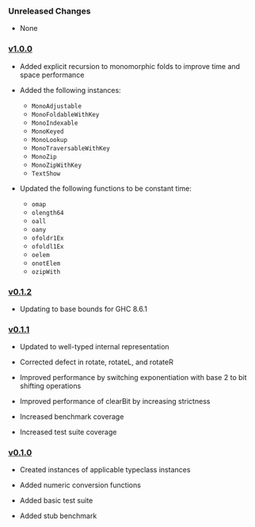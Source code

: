 ### Unreleased Changes

  * None


### [v1.0.0][3]

  * Added explicit recursion to monomorphic folds to improve time and space performance

  * Added the following instances:
    * `MonoAdjustable`
    * `MonoFoldableWithKey`
    * `MonoIndexable`
    * `MonoKeyed`
    * `MonoLookup`
    * `MonoTraversableWithKey`
    * `MonoZip`
    * `MonoZipWithKey`
    * `TextShow`

  * Updated the following functions to be constant time:
    * `omap`
    * `olength64`
    * `oall`
    * `oany`
    * `ofoldr1Ex`
    * `ofoldl1Ex`
    * `oelem`
    * `onotElem`
    * `ozipWith`


### [v0.1.2][2]

  * Updating to base bounds for GHC 8.6.1


### [v0.1.1][1]

  * Updated to well-typed internal representation

  * Corrected defect in rotate, rotateL, and rotateR

  * Improved performance by switching exponentiation with base 2 to bit shifting operations

  * Improved performance of clearBit by increasing strictness

  * Increased benchmark coverage

  * Increased test suite coverage


### [v0.1.0][0]

  * Created instances of applicable typeclass instances

  * Added numeric conversion functions

  * Added basic test suite

  * Added stub benchmark


[0]: https://github.com/recursion-ninja/bv-little/tree/v0.1.0
[1]: https://github.com/recursion-ninja/bv-little/tree/v0.1.1
[2]: https://github.com/recursion-ninja/bv-little/tree/v0.1.2
[3]: https://github.com/recursion-ninja/bv-little/tree/v1.0.0
